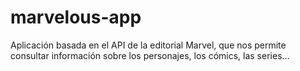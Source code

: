 # marvelous-app
Aplicación basada en el API de la editorial Marvel, que nos permite consultar información sobre los personajes, los cómics, las series...
